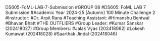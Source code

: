 DS605-FoML-LAB-7-Submission
#GROUP 08 #DS605: FoML LAB 7 Submission #Academic Year 2024-25 [Autumn] 100 Minute Challenge 2
#Instructor: #Dr. Arpit Rana #Teaching Assistant: #Himanshu Beniwal #Bhavan Bhatt #THE OUTFLIERS 
#Group Leader: #Kumar Sanskar (202418027) #Group Members: #Jalak Vyas (202418062) #Lokesh Kumawat (202418028) #Saarthak Jindal (202418046)
